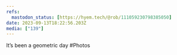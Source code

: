 ```yaml
---
refs:
  mastodon_status: [https://hyem.tech/@rob/111059230798385050]
date: 2023-09-13T18:22:56.203Z
media: ["139"]
---
```


It’s been a geometric day #Photos
